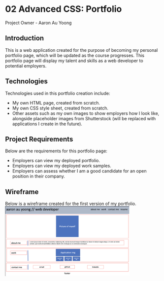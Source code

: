 # 02 Advanced CSS: Portfolio
Project Owner - Aaron Au Yoong

## Introduction
This is a web application created for the purpose of becoming my personal portfolio page, which will be updated as the course progresses. This portfolio page will display my talent and skills as a web developer to potential employers.

## Technologies
Technologies used in this portfolio creation include:
- My own HTML page, created from scratch. 
- My own CSS style sheet, created from scratch. 
- Other assets such as my own images to show employers how I look like, alongside placeholder images from Shutterstock (will  be replaced with applications  I create in the future). 

## Project Requirements
Below are the requirements for this portfolio page:
- Employers can view my deployed portfolio.
- Employers can view my deployed work samples. 
- Employers can assess whether I am a good candidate for an open position in their company. 

## Wireframe
Below is a wireframe created for the first version of my portfolio. 
<br>
<img src="assets/images/Portfolio Wireframe.png" width="80%">